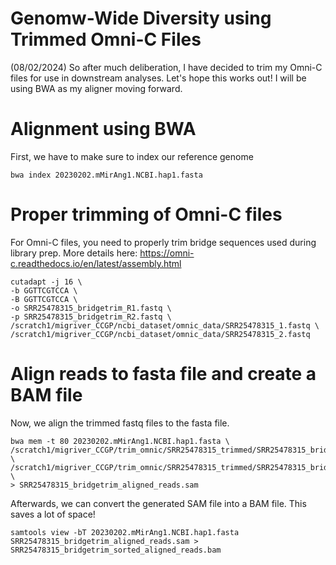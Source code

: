 # Genomw-Wide Diversity using Trimmed Omni-C Files
(08/02/2024) So after much deliberation, I have decided to trim my Omni-C files for use in downstream analyses. Let's hope this works out! I will be using BWA as my aligner moving forward. 

# Alignment using BWA
First, we have to make sure to index our reference genome

    bwa index 20230202.mMirAng1.NCBI.hap1.fasta 

# Proper trimming of Omni-C files 
For Omni-C files, you need to properly trim bridge sequences used during library prep. More details here: https://omni-c.readthedocs.io/en/latest/assembly.html

    cutadapt -j 16 \
    -b GGTTCGTCCA \
    -B GGTTCGTCCA \
    -o SRR25478315_bridgetrim_R1.fastq \
    -p SRR25478315_bridgetrim_R2.fastq \
    /scratch1/migriver_CCGP/ncbi_dataset/omnic_data/SRR25478315_1.fastq \
    /scratch1/migriver_CCGP/ncbi_dataset/omnic_data/SRR25478315_2.fastq

# Align reads to fasta file and create a BAM file
Now, we align the trimmed fastq files to the fasta file. 

    bwa mem -t 80 20230202.mMirAng1.NCBI.hap1.fasta \
    /scratch1/migriver_CCGP/trim_omnic/SRR25478315_trimmed/SRR25478315_bridgetrim_R1.fastq \
    /scratch1/migriver_CCGP/trim_omnic/SRR25478315_trimmed/SRR25478315_bridgetrim_R2.fastq \
    > SRR25478315_bridgetrim_aligned_reads.sam
Afterwards, we can convert the generated SAM file into a BAM file. This saves a lot of space! 

    samtools view -bT 20230202.mMirAng1.NCBI.hap1.fasta SRR25478315_bridgetrim_aligned_reads.sam > SRR25478315_bridgetrim_sorted_aligned_reads.bam




